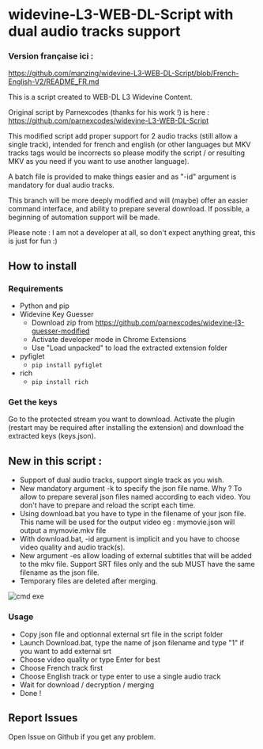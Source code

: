 # widevine-L3-WEB-DL-Script with dual audio tracks support

### Version française ici :
https://github.com/manzing/widevine-L3-WEB-DL-Script/blob/French-English-V2/README_FR.md

This is a script created to WEB-DL L3 Widevine Content.



Original script by Parnexcodes (thanks for his work !) is here :
https://github.com/parnexcodes/widevine-L3-WEB-DL-Script

This modified script add proper support for 2 audio tracks (still allow a single track), intended for french and english (or other languages but MKV tracks tags would be incorrects so please modify the script / or resulting MKV as you need if you want to use another language).

A batch file is provided to make things easier and as "-id" argument is mandatory for dual audio tracks.

This branch will be more deeply modified and will (maybe) offer an easier command interface, and ability to prepare several download.
If possible, a beginning of automation support will be made.

Please note : I am not a developer at all, so don't expect anything great, this is just for fun :)

## How to install
### Requirements
* Python and pip
* Widevine Key Guesser
  * Download zip from https://github.com/parnexcodes/widevine-l3-guesser-modified
  * Activate developer mode in Chrome Extensions
  * Use "Load unpacked" to load the extracted extension folder
* pyfiglet
  * `pip install pyfiglet`
* rich
  * `pip install rich`

### Get the keys
Go to the protected stream you want to download. Activate the plugin (restart may be required after installing the extension) and download the extracted keys (keys.json).


## New in this script : 
* Support of dual audio tracks, support single track as you wish.
* New mandatory argument -k to specify the json file name. Why ? To allow to prepare several json files named according to each video. You don't have to prepare and reload the script each time.
* Using download.bat you have to type in the filename of your json file. This name will be used for the output video
 eg : mymovie.json will output a mymovie.mkv file
* With download.bat, -id argument is implicit and you have to choose video quality and audio track(s). 
* New argument -es allow loading of external subtitles that will be added to the mkv file. Support SRT files only and the sub MUST have the same filename as the json file.
* Temporary files are deleted after merging.


![cmd exe](https://user-images.githubusercontent.com/2737265/135748724-7dd8fe3a-9890-4341-b79a-ac4181d1aec6.png) 


### Usage

* Copy json file and optionnal external srt file in the script folder
* Launch Download.bat, type the name of json filename and type "1" if you want to add external srt
* Choose video quality or type Enter for best
* Choose French track first
* Choose English track or type enter to use a single audio track
* Wait for download / decryption / merging
* Done !

## Report Issues

Open Issue on Github if you get any problem.

